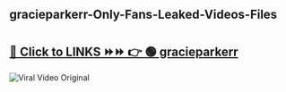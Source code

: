 
 ## gracieparkerr-Only-Fans-Leaked-Videos-Files

# <h2><a href="https://mediaupload.pro?gracieparkerr">🔗 Click to LINKS ⏩⏩ 👉 🟢 gracieparkerr </a></h2>

<a href="https://mediaupload.pro?gracieparkerr" rel="nofollow" data-target="animated-image.originalLink"><img src="https://i.ibb.co.com/xMMVF88/686577567.gif" alt="Viral Video Original" style="max-width: 100%; display: inline-block;" data-target="animated-image.originalImage"></a>